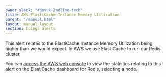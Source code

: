 ```yaml
---
owner_slack: "#govuk-2ndline-tech"
title: AWS ElastiCache Instance Memory Utilization
parent: "/manual.html"
layout: manual_layout
section: Icinga alerts
---
```


This alert relates to the ElastiCache Instance Memory Utilization being higher than we would expect. In AWS we use ElastiCache to run our Redis cluster.

You can [access the AWS web console][] to view the statistics relating to this alert on the ElastiCache dashboard for Redis, selecting a node.

[access the AWS web console]: https://eu-west-1.console.aws.amazon.com/elasticache/home?region=eu-west-1
